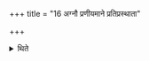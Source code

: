 +++
title = "16 अग्नौ प्रणीयमाने प्रतिप्रस्थाता"

+++

<details><summary>थिते</summary>

अग्नौ प्रणीयमाने प्रतिप्रस्थाता दक्षिणाग्नेरग्निमाहृत्य दक्षिणेनोत्तरवेदिं खरे न्युप्योपसमादधाति १६
</details>
